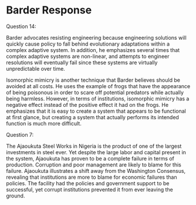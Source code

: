 # Barder Response

Question 14:

Barder advocates resisting engineering because engineering solutions will quickly cause policy to fall behind evolutionary adaptations within a complex adaptive system. In addition, he emphasizes several times that complex adaptive systems are non-linear, and attempts to engineer resolutions will eventually fail since these systems are virtually unpredictable over time.

Isomorphic mimicry is another technique that Barder believes should be avoided at all costs. He uses the example of frogs that have the appearance of being poisonous in order to scare off potential predators while actually being harmless. However, in terms of institutions, isomorphic mimicry has a negative effect instead of the positive effect it had on the frogs. He emphasizes that it is easy to create a system that appears to be functional at first glance, but creating a system that actually performs its intended function is much more difficult.

Question 7:

The Ajaoukuta Steel Works in Nigeria is the product of one of the largest investments in steel ever. Yet despite the large labor and capital present in the system, Ajaoukuta has proven to be a complete failure in terms of production. Corruption and poor management are likely to blame for this failure. Ajaoukuta illustrates a shift away from the Washington Consensus, revealing that institutions are more to blame for economic failures than policies. The facility had the policies and government support to be successful, yet corrupt institutions prevented it from ever leaving the ground.